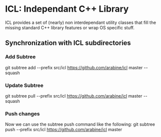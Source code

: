# ICL: Independant C++ Library

ICL provides a set of (nearly) non interdependant utility classes that fill the missing standard C++ library features or wrap OS specific stuff.

## Synchronization with ICL subdirectories

### Add Subtree
git subtree add --prefix src/icl https://github.com/arabine/icl master --squash

### Update Subtree
git subtree pull --prefix src/icl https://github.com/arabine/icl master --squash

### Push changes

Now we can use the subtree push command like the following:
git subtree push --prefix src/icl https://github.com/arabine/icl master

